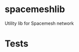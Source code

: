 # spacemeshlib

Utility lib for Spacemesh network

# Tests

<!-- Jest Summary Comment:Begin -->
<!-- Jest Summary Comment:End -->

<!-- Jest Coverage Comment:Begin -->

<!-- Jest Coverage Comment:End -->
